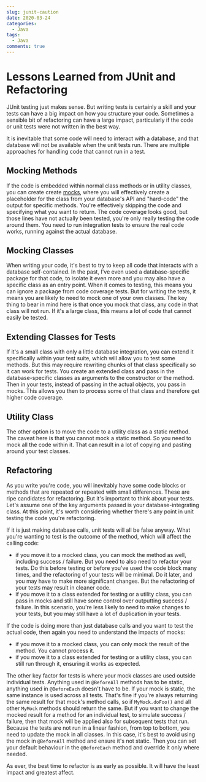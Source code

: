 ```yaml
---
slug: junit-caution
date: 2020-03-24
categories:
  - Java
tags: 
  - Java
comments: true
---
```

# Lessons Learned from JUnit and Refactoring

JUnit testing just makes sense. But writing tests is certainly a skill and your tests can have a big impact on how you structure your code. Sometimes a sensible bit of refactoring can have a large impact, particularly if the code or unit tests were not written in the best way.

It is inevitable that some code will need to interact with a database, and that database will not be available when the unit tests run. There are multiple approaches for handling code that cannot run in a test.

<!-- more -->

## Mocking Methods

If the code is embedded within normal class methods or in utility classes, you can create create [mocks](./2020-02-03-unit-tests-mocks.md), where you will effectively create a placeholder for the class from your database's API and "hard-code" the output for specific methods. You're effectively skipping the code and specifying what you want to return. The code coverage looks good, but those lines have not actually been tested, you're only really testing the code around them. You need to run integration tests to ensure the real code works, running against the actual database.

## Mocking Classes

When writing your code, it's best to try to keep all code that interacts with a database self-contained. In the past, I've even used a database-specific package for that code, to isolate it even more and you may also have a specific class as an entry point. When it comes to testing, this means you can ignore a package from code coverage tests. But for writing the tests, it means you are likely to need to mock one of your own classes. The key thing to bear in mind here is that once you mock that class, any code in that class will not run. If it's a large class, this means a lot of code that cannot easily be tested.

## Extending Classes for Tests

If it's a small class with only a little database integration, you can extend it specifically within your test suite, which will allow you to test some methods. But this may require rewriting chunks of that class specifically so it can work for tests. You create an extended class and pass in the database-specific classes as arguments to the constructor or the method. Then in your tests, instead of passing in the actual objects, you pass in mocks. This allows you then to process some of that class and therefore get higher code coverage.

## Utility Class

The other option is to move the code to a utility class as a static method. The caveat here is that you cannot mock a static method. So you need to mock all the code within it. That can result in a lot of copying and pasting around your test classes.

## Refactoring

As you write you're code, you will inevitably have some code blocks or methods that are repeated or repeated with small differences. These are ripe candidates for refactoring. But it's important to think about your tests. Let's assume one of the key arguments passed is your database-integrating class. At this point, it's worth considering whether there's any point in unit testing the code you're refactoring.

If it is just making database calls, unit tests will all be false anyway. What you're wanting to test is the outcome of the method, which will affect the calling code:

- if you move it to a mocked class, you can mock the method as well, including success / failure. But you need to also need to refactor your tests. Do this before testing or before you've used the code block many times, and the refactoring of your tests will be minimal. Do it later, and you may have to make more significant changes. But the refactoring of your tests may result in cleaner code.
- if you move it to a class extended for testing or a utility class, you can pass in mocks and still have some control over outputting success / failure. In this scenario, you're less likely to need to make changes to your tests, but you may still have a lot of duplication in your tests.

If the code is doing more than just database calls and you want to test the actual code, then again you need to understand the impacts of mocks:

- if you move it to a mocked class, you can only mock the result of the method. You cannot process it.
- if you move it to a class extended for testing or a utility class, you can still run through it, ensuring it works as expected.

The other key factor for tests is where your mock classes are used outside individual tests. Anything used in `@BeforeAll` methods has to be static, anything used in `@BeforeEach` doesn't have to be. If your mock is static, the same instance is used across all tests. That's fine if you're always returning the same result for that mock's method calls, so if `MyMock.doFoo()` and all other `MyMock` methods should return the same. But if you want to change the mocked result for a method for an individual test, to simulate success / failure, then that mock will be applied also for subsequent tests that run. Because the tests are not run in a linear fashion, from top to bottom, you need to update the mock in all classes. In this case, it's best to avoid using the mock in `@BeforeAll` method and ensure it's not static. Then you can set your default behaviour in the `@BeforeEach` method and override it only where needed.

As ever, the best time to refactor is as early as possible. It will have the least impact and greatest affect.